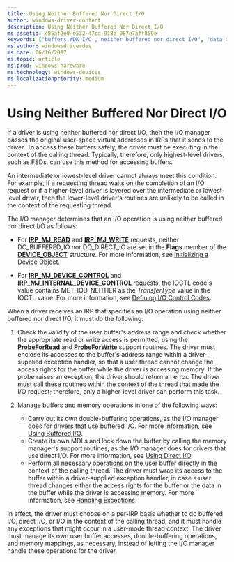 ```yaml
---
title: Using Neither Buffered Nor Direct I/O
author: windows-driver-content
description: Using Neither Buffered Nor Direct I/O
ms.assetid: e85af2e0-e532-47ca-918e-087e7aff859e
keywords: ["buffers WDK I/O , neither buffered nor direct I/O", "data buffers WDK I/O , neither buffered nor direct I/O", "neither buffered nor direct I/O WDK kernel"]
ms.author: windowsdriverdev
ms.date: 06/16/2017
ms.topic: article
ms.prod: windows-hardware
ms.technology: windows-devices
ms.localizationpriority: medium
---
```


# Using Neither Buffered Nor Direct I/O





If a driver is using neither buffered nor direct I/O, then the I/O manager passes the original user-space virtual addresses in IRPs that it sends to the driver. To access these buffers safely, the driver must be executing in the context of the calling thread. Typically, therefore, only highest-level drivers, such as FSDs, can use this method for accessing buffers.

An intermediate or lowest-level driver cannot always meet this condition. For example, if a requesting thread waits on the completion of an I/O request or if a higher-level driver is layered over the intermediate or lowest-level driver, then the lower-level driver's routines are unlikely to be called in the context of the requesting thread.

The I/O manager determines that an I/O operation is using neither buffered nor direct I/O as follows:

-   For [**IRP\_MJ\_READ**](https://msdn.microsoft.com/library/windows/hardware/ff550794) and [**IRP\_MJ\_WRITE**](https://msdn.microsoft.com/library/windows/hardware/ff550819) requests, neither DO\_BUFFERED\_IO nor DO\_DIRECT\_IO are set in the **Flags** member of the [**DEVICE\_OBJECT**](https://msdn.microsoft.com/library/windows/hardware/ff543147) structure. For more information, see [Initializing a Device Object](initializing-a-device-object.md).

-   For [**IRP\_MJ\_DEVICE\_CONTROL**](https://msdn.microsoft.com/library/windows/hardware/ff550744) and [**IRP\_MJ\_INTERNAL\_DEVICE\_CONTROL**](https://msdn.microsoft.com/library/windows/hardware/ff550766) requests, the IOCTL code's value contains METHOD\_NEITHER as the *TransferType* value in the IOCTL value. For more information, see [Defining I/O Control Codes](defining-i-o-control-codes.md).

When a driver receives an IRP that specifies an I/O operation using neither buffered nor direct I/O, it must do the following:

1.  Check the validity of the user buffer's address range and check whether the appropriate read or write access is permitted, using the [**ProbeForRead**](https://msdn.microsoft.com/library/windows/hardware/ff559876) and [**ProbeForWrite**](https://msdn.microsoft.com/library/windows/hardware/ff559879) support routines. The driver must enclose its accesses to the buffer's address range within a driver-supplied exception handler, so that a user thread cannot change the access rights for the buffer while the driver is accessing memory. If the probe raises an exception, the driver should return an error. The driver must call these routines within the context of the thread that made the I/O request; therefore, only a higher-level driver can perform this task.

2.  Manage buffers and memory operations in one of the following ways:
    -   Carry out its own double-buffering operations, as the I/O manager does for drivers that use buffered I/O. For more information, see [Using Buffered I/O](using-buffered-i-o.md).
    -   Create its own MDLs and lock down the buffer by calling the memory manager's support routines, as the I/O manager does for drivers that use direct I/O. For more information, see [Using Direct I/O](using-direct-i-o.md).
    -   Perform all necessary operations on the user buffer directly in the context of the calling thread. The driver must wrap its access to the buffer within a driver-supplied exception handler, in case a user thread changes either the access rights for the buffer or the data in the buffer while the driver is accessing memory. For more information, see [Handling Exceptions](handling-exceptions.md).

In effect, the driver must choose on a per-IRP basis whether to do buffered I/O, direct I/O, or I/O in the context of the calling thread, and it must handle any exceptions that might occur in a user-mode thread context. The driver must manage its own user buffer accesses, double-buffering operations, and memory mappings, as necessary, instead of letting the I/O manager handle these operations for the driver.

 

 




